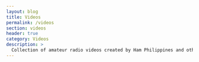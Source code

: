 ```yaml
---
layout: blog
title: Videos
permalink: /videos
section: videos
header: true
category: Videos
description: >
  Collection of amateur radio videos created by Ham Philippines and other hams on the internet.
---
```


